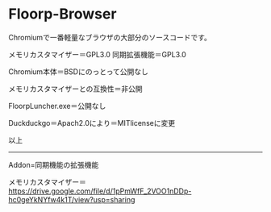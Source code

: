 # Floorp-Browser
Chromiumで一番軽量なブラウザの大部分のソースコードです。

メモリカスタマイザー＝GPL3.0
同期拡張機能＝GPL3.0

Chromium本体＝BSDにのっとって公開なし

メモリカスタマイザーとの互換性＝非公開

FloorpLuncher.exe＝公開なし

Duckduckgo＝Apach2.0により＝MITlicenseに変更

以上

------------------------------------------------------------------
Addon=同期機能の拡張機能

メモリカスタマイザー＝https://drive.google.com/file/d/1pPmWfF_2VOO1nDDp-hc0geYkNYfw4k1T/view?usp=sharing



